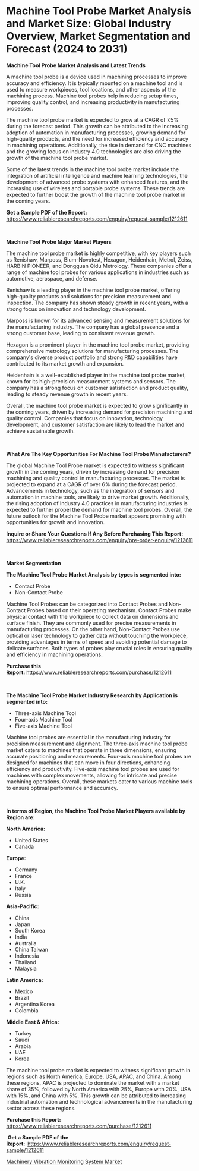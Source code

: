 <p><h1>Machine Tool Probe Market Analysis and Market Size: Global Industry Overview, Market Segmentation and Forecast (2024 to 2031)</h1></p><p><strong>Machine Tool Probe Market Analysis and Latest Trends</strong></p>
<p><p>A machine tool probe is a device used in machining processes to improve accuracy and efficiency. It is typically mounted on a machine tool and is used to measure workpieces, tool locations, and other aspects of the machining process. Machine tool probes help in reducing setup times, improving quality control, and increasing productivity in manufacturing processes.</p><p>The machine tool probe market is expected to grow at a CAGR of 7.5% during the forecast period. This growth can be attributed to the increasing adoption of automation in manufacturing processes, growing demand for high-quality products, and the need for increased efficiency and accuracy in machining operations. Additionally, the rise in demand for CNC machines and the growing focus on industry 4.0 technologies are also driving the growth of the machine tool probe market.</p><p>Some of the latest trends in the machine tool probe market include the integration of artificial intelligence and machine learning technologies, the development of advanced probe systems with enhanced features, and the increasing use of wireless and portable probe systems. These trends are expected to further boost the growth of the machine tool probe market in the coming years.</p></p>
<p><strong>Get a Sample PDF of the Report:&nbsp;</strong> <a href="https://www.reliableresearchreports.com/enquiry/request-sample/1212611">https://www.reliableresearchreports.com/enquiry/request-sample/1212611</a></p>
<p>&nbsp;</p>
<p><strong>Machine Tool Probe Major Market Players</strong></p>
<p><p>The machine tool probe market is highly competitive, with key players such as Renishaw, Marposs, Blum-Novotest, Hexagon, Heidenhain, Metrol, Zeiss, HARBIN PIONEER, and Dongguan Qidu Metrology. These companies offer a range of machine tool probes for various applications in industries such as automotive, aerospace, and defense.</p><p>Renishaw is a leading player in the machine tool probe market, offering high-quality products and solutions for precision measurement and inspection. The company has shown steady growth in recent years, with a strong focus on innovation and technology development.</p><p>Marposs is known for its advanced sensing and measurement solutions for the manufacturing industry. The company has a global presence and a strong customer base, leading to consistent revenue growth.</p><p>Hexagon is a prominent player in the machine tool probe market, providing comprehensive metrology solutions for manufacturing processes. The company's diverse product portfolio and strong R&D capabilities have contributed to its market growth and expansion.</p><p>Heidenhain is a well-established player in the machine tool probe market, known for its high-precision measurement systems and sensors. The company has a strong focus on customer satisfaction and product quality, leading to steady revenue growth in recent years.</p><p>Overall, the machine tool probe market is expected to grow significantly in the coming years, driven by increasing demand for precision machining and quality control. Companies that focus on innovation, technology development, and customer satisfaction are likely to lead the market and achieve sustainable growth.</p></p>
<p>&nbsp;</p>
<p><strong>What Are The Key Opportunities For Machine Tool Probe Manufacturers?</strong></p>
<p><p>The global Machine Tool Probe market is expected to witness significant growth in the coming years, driven by increasing demand for precision machining and quality control in manufacturing processes. The market is projected to expand at a CAGR of over 6% during the forecast period. Advancements in technology, such as the integration of sensors and automation in machine tools, are likely to drive market growth. Additionally, the rising adoption of Industry 4.0 practices in manufacturing industries is expected to further propel the demand for machine tool probes. Overall, the future outlook for the Machine Tool Probe market appears promising with opportunities for growth and innovation.</p></p>
<p><strong>Inquire or Share Your Questions If Any Before Purchasing This Report:</strong> <a href="https://www.reliableresearchreports.com/enquiry/pre-order-enquiry/1212611">https://www.reliableresearchreports.com/enquiry/pre-order-enquiry/1212611</a></p>
<p>&nbsp;</p>
<p><strong>Market Segmentation</strong></p>
<p><strong>The Machine Tool Probe Market Analysis by types is segmented into:</strong></p>
<p><ul><li>Contact Probe</li><li>Non-Contact Probe</li></ul></p>
<p><p>Machine Tool Probes can be categorized into Contact Probes and Non-Contact Probes based on their operating mechanism. Contact Probes make physical contact with the workpiece to collect data on dimensions and surface finish. They are commonly used for precise measurements in manufacturing processes. On the other hand, Non-Contact Probes use optical or laser technology to gather data without touching the workpiece, providing advantages in terms of speed and avoiding potential damage to delicate surfaces. Both types of probes play crucial roles in ensuring quality and efficiency in machining operations.</p></p>
<p><strong>Purchase this Report:&nbsp;</strong><a href="https://www.reliableresearchreports.com/purchase/1212611">https://www.reliableresearchreports.com/purchase/1212611</a></p>
<p>&nbsp;</p>
<p><strong>The Machine Tool Probe Market Industry Research by Application is segmented into:</strong></p>
<p><ul><li>Three-axis Machine Tool</li><li>Four-axis Machine Tool</li><li>Five-axis Machine Tool</li></ul></p>
<p><p>Machine tool probes are essential in the manufacturing industry for precision measurement and alignment. The three-axis machine tool probe market caters to machines that operate in three dimensions, ensuring accurate positioning and measurements. Four-axis machine tool probes are designed for machines that can move in four directions, enhancing efficiency and productivity. Five-axis machine tool probes are used for machines with complex movements, allowing for intricate and precise machining operations. Overall, these markets cater to various machine tools to ensure optimal performance and accuracy.</p></p>
<p>&nbsp;</p>
<p><strong>In terms of Region, the Machine Tool Probe Market Players available by Region are:</strong></p>
<p>
    <p> <strong> North America: </strong>
        <ul>
            <li>United States</li>
            <li>Canada</li>
        </ul>
        </p> 
    <p> <strong> Europe: </strong>
        <ul>
            <li>Germany</li>
            <li>France</li>
            <li>U.K.</li>
            <li>Italy</li>
            <li>Russia</li>
        </ul>
        </p> 
    <p> <strong> Asia-Pacific: </strong>
        <ul>
            <li>China</li>
            <li>Japan</li>
            <li>South Korea</li>
            <li>India</li>
            <li>Australia</li>
            <li>China Taiwan</li>
            <li>Indonesia</li>
            <li>Thailand</li>
            <li>Malaysia</li>
        </ul>
        </p> 
    <p> <strong> Latin America: </strong>
        <ul>
            <li>Mexico</li>
            <li>Brazil</li>
            <li>Argentina Korea</li>
            <li>Colombia</li>
        </ul>
        </p> 
    <p> <strong> Middle East & Africa: </strong>
        <ul>
            <li>Turkey</li>
            <li>Saudi</li>
            <li>Arabia</li>
            <li>UAE</li>
            <li>Korea</li>
        </ul>
    </p>
    </p>
<p><p>The machine tool probe market is expected to witness significant growth in regions such as North America, Europe, USA, APAC, and China. Among these regions, APAC is projected to dominate the market with a market share of 35%, followed by North America with 25%, Europe with 20%, USA with 15%, and China with 5%. This growth can be attributed to increasing industrial automation and technological advancements in the manufacturing sector across these regions.</p></p>
<p><strong>Purchase this Report: </strong><a href="https://www.reliableresearchreports.com/purchase/1212611">https://www.reliableresearchreports.com/purchase/1212611</a></p>
<p>&nbsp;<strong>Get a Sample PDF of the Report:&nbsp;&nbsp;</strong><a href="https://www.reliableresearchreports.com/enquiry/request-sample/1212611">https://www.reliableresearchreports.com/enquiry/request-sample/1212611</a></p>
<p><strong></strong></p>
<p><p><a href="https://github.com/seekum/Market-Research-Report-List-1/blob/main/machinery-vibration-monitoring-system-market.md">Machinery Vibration Monitoring System Market</a></p></p>